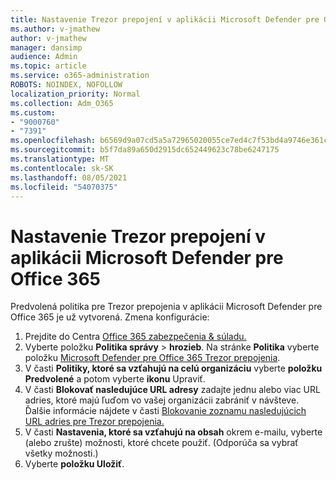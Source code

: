 ```yaml
---
title: Nastavenie Trezor prepojení v aplikácii Microsoft Defender pre Office 365
ms.author: v-jmathew
author: v-jmathew
manager: dansimp
audience: Admin
ms.topic: article
ms.service: o365-administration
ROBOTS: NOINDEX, NOFOLLOW
localization_priority: Normal
ms.collection: Adm_O365
ms.custom:
- "9000760"
- "7391"
ms.openlocfilehash: b6569d9a07cd5a5a72965020055ce7ed4c7f53bd4a9746e361c805c8410c0cde
ms.sourcegitcommit: b5f7da89a650d2915dc652449623c78be6247175
ms.translationtype: MT
ms.contentlocale: sk-SK
ms.lasthandoff: 08/05/2021
ms.locfileid: "54070375"
---
```

# <a name="set-up-safe-link-policies-in-microsoft-defender-for-office-365"></a>Nastavenie Trezor prepojení v aplikácii Microsoft Defender pre Office 365

Predvolená politika pre Trezor prepojenia v aplikácii Microsoft Defender pre Office 365 je už vytvorená. Zmena konfigurácie:

1. Prejdite do Centra [Office 365 zabezpečenia & súladu.](https://go.microsoft.com/fwlink/p/?linkid=2077143)
2. Vyberte položku **Politika správy**  >  **hrozieb**. Na stránke **Politika** vyberte položku [Microsoft Defender pre Office 365 Trezor prepojenia](https://go.microsoft.com/fwlink/?linkid=2101058).
3. V časti **Politiky, ktoré sa vzťahujú na celú organizáciu** vyberte **položku Predvolené** a potom vyberte **ikonu** Upraviť.
4. V časti **Blokovať nasledujúce URL adresy** zadajte jednu alebo viac URL adries, ktoré majú ľuďom vo vašej organizácii zabrániť v návšteve. Ďalšie informácie nájdete v časti [Blokovanie zoznamu nasledujúcich URL adries pre Trezor prepojenia.](https://go.microsoft.com/fwlink/?linkid=2092123)
5. V časti **Nastavenia, ktoré sa vzťahujú na obsah** okrem e-mailu, vyberte (alebo zrušte) možnosti, ktoré chcete použiť. (Odporúča sa vybrať všetky možnosti.)
6. Vyberte **položku Uložiť**.

